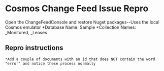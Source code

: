 # Cosmos Change Feed Issue Repro

Open the ChangeFeedConsole and restore Nuget packages--Uses the local Cosmos emulator 
	*Database Name: Sample
	*Collection Names: _Monitored, _Leases
	
## Repro instructions
	*Add a couple of documents with an id that does NOT contain the word "error" and notice these process normally